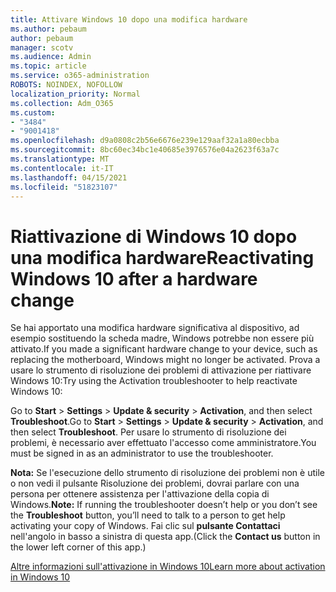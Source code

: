 ```yaml
---
title: Attivare Windows 10 dopo una modifica hardware
ms.author: pebaum
author: pebaum
manager: scotv
ms.audience: Admin
ms.topic: article
ms.service: o365-administration
ROBOTS: NOINDEX, NOFOLLOW
localization_priority: Normal
ms.collection: Adm_O365
ms.custom:
- "3484"
- "9001418"
ms.openlocfilehash: d9a0808c2b56e6676e239e129aaf32a1a80ecbba
ms.sourcegitcommit: 8bc60ec34bc1e40685e3976576e04a2623f63a7c
ms.translationtype: MT
ms.contentlocale: it-IT
ms.lasthandoff: 04/15/2021
ms.locfileid: "51823107"
---
```

# <a name="reactivating-windows-10-after-a-hardware-change"></a><span data-ttu-id="7c638-102">Riattivazione di Windows 10 dopo una modifica hardware</span><span class="sxs-lookup"><span data-stu-id="7c638-102">Reactivating Windows 10 after a hardware change</span></span>

<span data-ttu-id="7c638-103">Se hai apportato una modifica hardware significativa al dispositivo, ad esempio sostituendo la scheda madre, Windows potrebbe non essere più attivato.</span><span class="sxs-lookup"><span data-stu-id="7c638-103">If you made a significant hardware change to your device, such as replacing the motherboard, Windows might no longer be activated.</span></span> <span data-ttu-id="7c638-104">Prova a usare lo strumento di risoluzione dei problemi di attivazione per riattivare Windows 10:</span><span class="sxs-lookup"><span data-stu-id="7c638-104">Try using the Activation troubleshooter to help reactivate Windows 10:</span></span>

<span data-ttu-id="7c638-105">Go to **Start**  >  **Settings**  >  **Update & security**  >  **Activation**, and then select **Troubleshoot**.</span><span class="sxs-lookup"><span data-stu-id="7c638-105">Go to **Start** > **Settings** > **Update & security** > **Activation**, and then select **Troubleshoot**.</span></span> <span data-ttu-id="7c638-106">Per usare lo strumento di risoluzione dei problemi, è necessario aver effettuato l'accesso come amministratore.</span><span class="sxs-lookup"><span data-stu-id="7c638-106">You must be signed in as an administrator to use the troubleshooter.</span></span>

<span data-ttu-id="7c638-107">**Nota:** Se l'esecuzione dello strumento di risoluzione dei  problemi non è utile o non vedi il pulsante Risoluzione dei problemi, dovrai parlare con una persona per ottenere assistenza per l'attivazione della copia di Windows.</span><span class="sxs-lookup"><span data-stu-id="7c638-107">**Note:** If running the troubleshooter doesn’t help or you don’t see the **Troubleshoot** button, you’ll need to talk to a person to get help activating your copy of Windows.</span></span> <span data-ttu-id="7c638-108">Fai clic sul **pulsante Contattaci** nell'angolo in basso a sinistra di questa app.</span><span class="sxs-lookup"><span data-stu-id="7c638-108">(Click the **Contact us** button in the lower left corner of this app.)</span></span>

[<span data-ttu-id="7c638-109">Altre informazioni sull'attivazione in Windows 10</span><span class="sxs-lookup"><span data-stu-id="7c638-109">Learn more about activation in Windows 10</span></span>](https://support.microsoft.com/help/12440/windows-10-activate)

